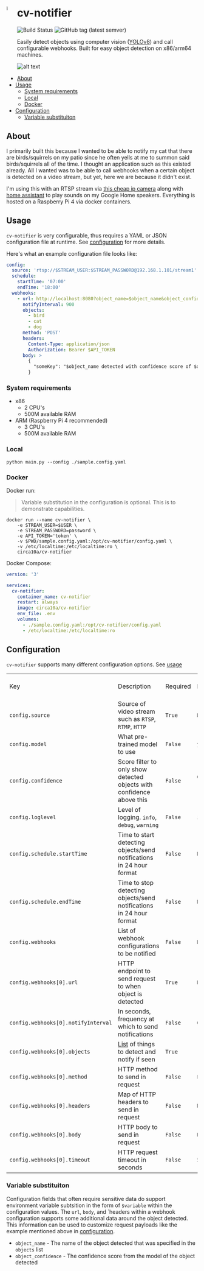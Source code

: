 # cv-notifier <img src="https://cdn-icons-png.flaticon.com/512/1527/1527254.png" height="5%" width="5%" align="left"/>

![Build Status](https://github.com/circa10a/cv-notifier/workflows/deploy/badge.svg)
![GitHub tag (latest semver)](https://img.shields.io/github/v/tag/circa10a/cv-notifier?style=plastic)

Easily detect objects using computer vision ([YOLOv8](https://github.com/ultralytics/ultralytics)) and call configurable webhooks. Built for easy object detection on x86/arm64 machines.

![alt text](https://media.tenor.com/rEfUBOuVFZcAAAAC/stalker-peeping-tom.gif)

* [About](#about)
* [Usage](#usage)
  * [System requirements](#system-requirements)
  * [Local](#local)
  * [Docker](#docker)
* [Configuration](#configuration)
  * [Variable substituiton](#variable-substituiton)

## About

I primarily built this because I wanted to be able to notify my cat that there are birds/squirrels on my patio since he often yells at me to summon said birds/squirrels all of the time. I thought an application such as this existed already. All I wanted was to be able to call webhooks when a certain object is detected on a video stream, but yet, here we are because it didn't exist.

I'm using this with an RTSP stream via [this cheap ip camera](https://www.amazon.com/Tapo-security-indoor-pet-camera/dp/B0866S3D82) along with [home assistant](https://www.home-assistant.io/) to play sounds on my Google Home speakers. Everything is hosted on a Raspberry Pi 4 via docker containers.

## Usage

`cv-notifier` is very configurable, thus requires a YAML or JSON configuration file at runtime. See [configuration](#configuration) for more details.

Here's what an example configuration file looks like:

```yaml
config:
  source: 'rtsp://$STREAM_USER:$STREAM_PASSWORD@192.168.1.101/stream1'
  schedule:
    startTime: '07:00'
    endTime: '18:00'
  webhooks:
    - url: http://localhost:8080?object_name=$object_name&object_confidence=$object_confidence
      notifyInterval: 900
      objects:
        - bird
        - cat
        - dog
      method: 'POST'
      headers:
        Content-Type: application/json
        Authorization: Bearer $API_TOKEN
      body: >
        {
          "someKey": "$object_name detected with confidence score of $object_confidence"
        }
```

### System requirements

* x86
  * 2 CPU's
  * 500M available RAM
* ARM (Raspberry Pi 4 recommended)
  * 3 CPU's
  * 500M available RAM

### Local

```console
python main.py --config ./sample.config.yaml
```

### Docker

Docker run:

> Variable substitution in the configuration is optional. This is to demonstrate capabilities.

```console
docker run --name cv-notifier \
    -e STREAM_USER=$USER \
    -e STREAM_PASSWORD=password \
    -e API_TOKEN='token' \
    -v $PWD/sample.config.yaml:/opt/cv-notifier/config.yaml \
    -v /etc/localtime:/etc/localtime:ro \
    circa10a/cv-notifier
```

Docker Compose:

```yaml
version: '3'

services:
  cv-notifier:
    container_name: cv-notifier
    restart: always
    image: circa10a/cv-notifier
    env_file: .env
    volumes:
      - ./sample.config.yaml:/opt/cv-notifier/config.yaml
      - /etc/localtime:/etc/localtime:ro
```

## Configuration

`cv-notifier` supports many different configuration options. See [usage](#usage)

|                                     |                                                                      |           |                    |                                |
|-------------------------------------|----------------------------------------------------------------------|-----------|--------------------|--------------------------------|
| Key                                 | Description                                                          | Required  | Default            | Supports environment variables |
| `config.source`                     | Source of video stream such as `RTSP`, `RTMP`, `HTTP`                | `True`    | `None`             |  ✅                            |
| `config.model`                      | What pre-trained model to use                                        | `False`   | `yolov8s.pt`       |  ❌                            |
| `config.confidence`                 | Score filter to only show detected objects with confidence above this| `False`   | `0.50` (50%)       |  ❌                            |
| `config.loglevel`                   | Level of logging. `info`, `debug`, `warning`                         | `False`   | `info`             |  ❌                            |
| `config.schedule.startTime`         | Time to start detecting objects/send notifications in 24 hour format | `False`   | `None`             |  ❌                            |
| `config.schedule.endTime`           | Time to stop detecting objects/send notifications in 24 hour format  | `False`   | `None`             |  ❌                            |
| `config.webhooks`                   | List of webhook configurations to be notified                        | `False`   | `None`             |  N/A                           |
| `config.webhooks[0].url`            | HTTP endpoint to send request to when object is detected             | `True`    | `None`             |  ✅                            |
| `config.webhooks[0].notifyInterval` | In seconds, frequency at which to send notifications                 | `False`   | `0`                |  ❌                            |
| `config.webhooks[0].objects`        | [List][COCO list] of things to detect and notify if seen             | `True`    | `[]`               |  ❌                            |
| `config.webhooks[0].method`         | HTTP method to send in request                                       | `False`   | `POST`             |  ❌                            |
| `config.webhooks[0].headers`        | Map of HTTP headers to send in request                               | `False`   | `None`             |  ✅                            |
| `config.webhooks[0].body`           | HTTP body to send in request                                         | `False`   | `None`             |  ✅                            |
| `config.webhooks[0].timeout`        | HTTP request timeout in seconds                                      | `False`   | `5`                |  ❌                            |

### Variable substituiton

Configuration fields that often require sensitive data do support environment variable subtsition in the form of `$variable` within the configuration values. The `url`, `body`, and `headers within a webhook configuration supports some additional data around the object detected. This information can be used to customize request payloads like the example mentioned above in [configuration](#configuration).

* `object_name` - The name of the object detected that was specified in the `objects` list
* `object_confidence` - The confidence score from the model of the object detected

<!-- References -->
[COCO list]: https://gist.github.com/AruniRC/7b3dadd004da04c80198557db5da4bda
